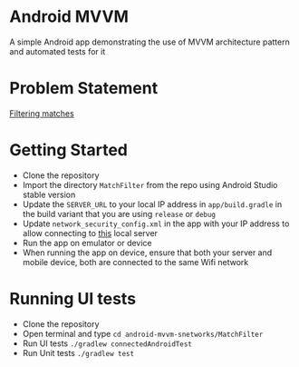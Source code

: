 # Android MVVM
A simple Android app demonstrating the use of MVVM architecture pattern and automated tests for it

# Problem Statement
[Filtering matches](https://github.com/sparknetworks/coding_exercises_options/blob/master/filtering_matches/README.md)

# Getting Started
- Clone the repository
- Import the directory `MatchFilter` from the repo using Android Studio stable version
- Update the `SERVER_URL` to your local IP address in `app/build.gradle` in the build variant that you are using `release` or `debug`
- Update `network_security_config.xml` in the app with your IP address to allow connecting to [this](https://github.com/jaydeepw/backend-snetworks) local server
- Run the app on emulator or device
- When running the app on device, ensure that both your server and mobile device, both are
connected to the same Wifi network

# Running UI tests
- Clone the repository
- Open terminal and type `cd android-mvvm-snetworks/MatchFilter`
- Run UI tests `./gradlew connectedAndroidTest`
- Run Unit tests `./gradlew test`
